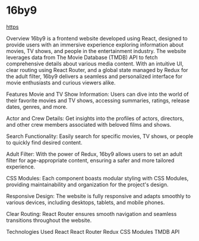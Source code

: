 # 16by9

[https](https://16by9.vercel.app/)

Overview
16by9 is a frontend website developed using React, designed to provide users with an immersive experience exploring information about movies, TV shows, and people in the entertainment industry. 
The website leverages data from The Movie Database (TMDB) API to fetch comprehensive details about various media content. With an intuitive UI, clear routing using React Router, and a global state 
managed by Redux for the adult filter, 16by9 delivers a seamless and personalized interface for movie enthusiasts and curious viewers alike.

Features
Movie and TV Show Information: Users can dive into the world of their favorite movies and TV shows, accessing summaries, ratings, release dates, genres, and more.

Actor and Crew Details: Get insights into the profiles of actors, directors, and other crew members associated with beloved films and shows.

Search Functionality: Easily search for specific movies, TV shows, or people to quickly find desired content.

Adult Filter: With the power of Redux, 16by9 allows users to set an adult filter for age-appropriate content, ensuring a safer and more tailored experience.

CSS Modules: Each component boasts modular styling with CSS Modules, providing maintainability and organization for the project's design.

Responsive Design: The website is fully responsive and adapts smoothly to various devices, including desktops, tablets, and mobile phones.

Clear Routing: React Router ensures smooth navigation and seamless transitions throughout the website.

Technologies Used
React
React Router
Redux
CSS Modules
TMDB API
